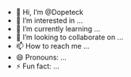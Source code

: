 - 👋 Hi, I’m @Dopeteck
- 👀 I’m interested in ...
- 🌱 I’m currently learning ...
- 💞️ I’m looking to collaborate on ...
- 📫 How to reach me ...
- 😄 Pronouns: ...
- ⚡ Fun fact: ...

<!---
Dopeteck/Dopeteck is a ✨ special ✨ repository because its `README.md` (this file) appears on your GitHub profile.
You can click the Preview link to take a look at your changes.
--->
